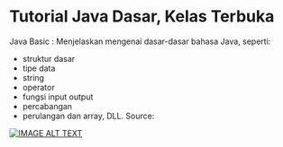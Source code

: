 # Tutorial Java Dasar, Kelas Terbuka

Java Basic : Menjelaskan mengenai dasar-dasar bahasa Java, seperti: 
* struktur dasar 
* tipe data
* string
* operator
* fungsi input output
* percabangan
* perulangan dan array, DLL.
Source: 


[![IMAGE ALT TEXT](http://img.youtube.com/vi/https://yt3.ggpht.com/ytc/AAUvwnhVniQ2N_JTlURMd1WmEm_VbsjyzV_PjAiy-q-rZA=s900-c-k-c0x00ffffff-no-rj)](https://www.youtube.com/watch?v=uHyfQV0kbgo&list=PLZS-MHyEIRo51w0Hmqi0C8h2KWNzDfo6F)
